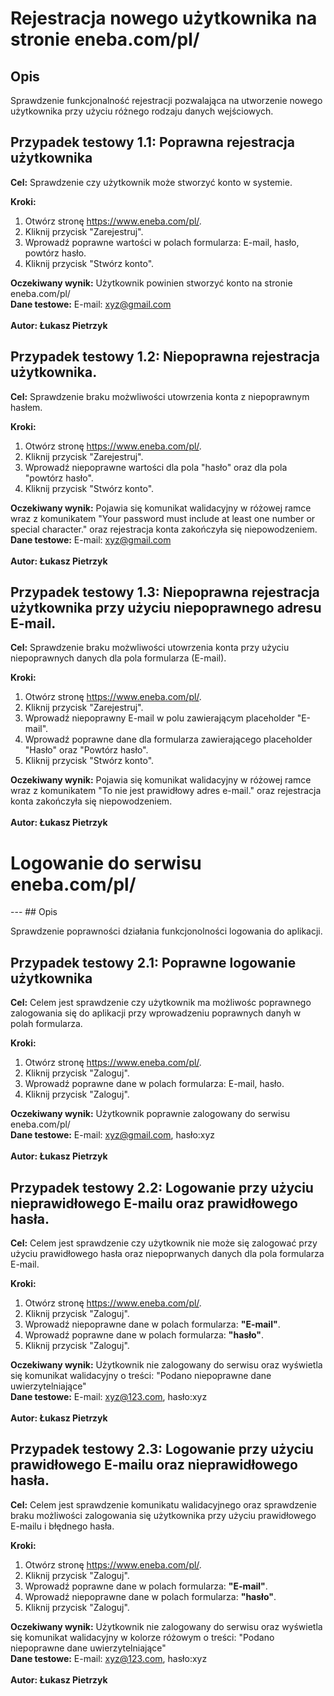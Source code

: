 # Rejestracja nowego użytkownika na stronie eneba.com/pl/

## Opis

Sprawdzenie funkcjonalność rejestracji pozwalająca na utworzenie nowego użytkownika przy użyciu różnego rodzaju danych wejściowych. 

## Przypadek testowy 1.1: Poprawna rejestracja użytkownika

**Cel:** Sprawdzenie czy użytkownik może stworzyć konto w systemie.


**Kroki:**
1. Otwórz stronę https://www.eneba.com/pl/.
2. Kliknij przycisk "Zarejestruj".
3. Wprowadź poprawne wartości w polach formularza: E-mail, hasło, powtórz hasło.
4. Kliknij przycisk "Stwórz konto". 

**Oczekiwany wynik:** Użytkownik powinien stworzyć konto na stronie eneba.com/pl/ <br>
**Dane testowe:** E-mail: xyz@gmail.com<br>
<br>
**Autor: Łukasz Pietrzyk**<br>

## Przypadek testowy 1.2: Niepoprawna rejestracja użytkownika.

**Cel:** Sprawdzenie braku możwliwości utowrzenia konta z niepoprawnym hasłem.


**Kroki:**
1. Otwórz stronę https://www.eneba.com/pl/.
2. Kliknij przycisk "Zarejestruj".
3. Wprowadź niepoprawne wartości dla pola "hasło" oraz dla pola "powtórz hasło".
4. Kliknij przycisk "Stwórz konto". 

**Oczekiwany wynik:** Pojawia się komunikat walidacyjny w różowej ramce wraz z komunikatem "Your password must include at least one number or special character." oraz rejestracja konta zakończyła się niepowodzeniem.<br>
**Dane testowe:** E-mail: xyz@gmail.com<br>
<br>
**Autor: Łukasz Pietrzyk**<br>


## Przypadek testowy 1.3: Niepoprawna rejestracja użytkownika przy użyciu niepoprawnego adresu E-mail.

**Cel:** Sprawdzenie braku możwliwości utowrzenia konta przy użyciu niepoprawnych danych dla pola formularza (E-mail).

**Kroki:**
1. Otwórz stronę https://www.eneba.com/pl/.
2. Kliknij przycisk "Zarejestruj".
3. Wprowadź niepoprawny E-mail w polu zawierającym placeholder "E-mail".
4. Wprowadź poprawne dane dla formularza zawierającego  placeholder "Hasło" oraz "Powtórz hasło". 
5. Kliknij przycisk "Stwórz konto". 

**Oczekiwany wynik:** Pojawia się komunikat walidacyjny w różowej ramce wraz z komunikatem "To nie jest prawidłowy adres e-mail." oraz rejestracja konta zakończyła się niepowodzeniem. <br>
<br>
**Autor: Łukasz Pietrzyk**<br>

# Logowanie do serwisu eneba.com/pl/

--- ## Opis

Sprawdzenie poprawności działania funkcjonolności logowania do aplikacji. 

## Przypadek testowy 2.1: Poprawne logowanie użytkownika

**Cel:** Celem jest sprawdzenie czy użytkownik ma możliwośc poprawnego zalogowania się do aplikacji przy wprowadzeniu poprawnych danyh w polah formularza.

**Kroki:**
1. Otwórz stronę https://www.eneba.com/pl/.
2. Kliknij przycisk "Zaloguj".
3. Wprowadź poprawne dane w polach formularza: E-mail, hasło.
4. Kliknij przycisk "Zaloguj". 

**Oczekiwany wynik:** Użytkownik poprawnie zalogowany do serwisu eneba.com/pl/<br>
**Dane testowe:** E-mail: xyz@gmail.com, hasło:xyz <br>
<br>
**Autor: Łukasz Pietrzyk**<br>

## Przypadek testowy 2.2: Logowanie przy użyciu nieprawidłowego E-mailu oraz prawidłowego hasła.

**Cel:** Celem jest sprawdzenie czy użytkownik nie może się zalogować przy użyciu prawidłowego hasła oraz niepoprwanych danych dla pola formularza E-mail.

**Kroki:**
1. Otwórz stronę https://www.eneba.com/pl/.
2. Kliknij przycisk "Zaloguj".
3. Wprowadź niepoprawne dane w polach formularza: **"E-mail"**.
4. Wprowadź poprawne dane w polach formularza: **"hasło"**.
5. Kliknij przycisk "Zaloguj". 

**Oczekiwany wynik:** Użytkownik nie zalogowany do serwisu oraz wyświetla się komunikat walidacyjny o treści: "Podano niepoprawne dane uwierzytelniające" <br>
**Dane testowe:** E-mail: xyz@123.com, hasło:xyz <br>
<br>
**Autor: Łukasz Pietrzyk**<br>

## Przypadek testowy 2.3: Logowanie przy użyciu prawidłowego E-mailu oraz nieprawidłowego hasła.

**Cel:** Celem jest sprawdzenie komunikatu walidacyjnego oraz sprawdzenie braku możliwości zalogowania się użytkownika przy użyciu prawidłowego E-mailu i błędnego hasła.

**Kroki:**
1. Otwórz stronę https://www.eneba.com/pl/.
2. Kliknij przycisk "Zaloguj".
3. Wprowadź poprawne dane w polach formularza: **"E-mail"**.
4. Wprowadź niepoprawne dane w polach formularza: **"hasło"**.
5. Kliknij przycisk "Zaloguj". 

**Oczekiwany wynik:** Użytkownik nie zalogowany do serwisu oraz wyświetla się komunikat walidacyjny w kolorze różowym o treści: "Podano niepoprawne dane uwierzytelniające" <br>
**Dane testowe:** E-mail: xyz@123.com, hasło:xyz <br>
<br>
**Autor: Łukasz Pietrzyk**<br>
